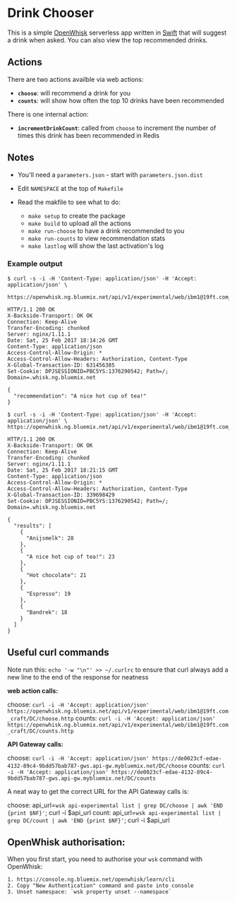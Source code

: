 # Drink Chooser

This is a simple [OpenWhisk][1] serverless app written in [Swift][2] that will
suggest a drink when asked. You can also view the top recommended drinks.

[1]: http://openwhisk.org
[2]: https://swift.org

## Actions

There are two actions availble via web actions:
 
* **`choose`**: will recommend a drink for you
* **`counts`**: will show how often the top 10 drinks have been recommended


There is one internal action:

* **`incrementDrinkCount`**: called from `choose` to increment the number of times
  this drink has been recommended in Redis

## Notes

* You'll need a `parameters.json` - start with `parameters.json.dist`
* Edit `NAMESPACE` at the top of `Makefile`
* Read the makfile to see what to do:

    * `make setup` to create the package
    * `make build` to upload all the actions
    * `make run-choose` to have a drink recommended to you
    * `make run-counts` to view recommendation stats
    * `make lastlog` will show the last activation's log    

### Example output

```text
$ curl -s -i -H 'Content-Type: application/json' -H 'Accept: application/json' \
    https://openwhisk.ng.bluemix.net/api/v1/experimental/web/ibm1@19ft.com_craft/DC/choose.http

HTTP/1.1 200 OK
X-Backside-Transport: OK OK
Connection: Keep-Alive
Transfer-Encoding: chunked
Server: nginx/1.11.1
Date: Sat, 25 Feb 2017 18:14:26 GMT
Content-Type: application/json
Access-Control-Allow-Origin: *
Access-Control-Allow-Headers: Authorization, Content-Type
X-Global-Transaction-ID: 631456385
Set-Cookie: DPJSESSIONID=PBC5YS:1376290542; Path=/; Domain=.whisk.ng.bluemix.net

{
  "recommendation": "A nice hot cup of tea!"
}
```


```text
$ curl -s -i -H 'Content-Type: application/json' -H 'Accept: application/json' \
https://openwhisk.ng.bluemix.net/api/v1/experimental/web/ibm1@19ft.com_craft/DC/counts.http

HTTP/1.1 200 OK
X-Backside-Transport: OK OK
Connection: Keep-Alive
Transfer-Encoding: chunked
Server: nginx/1.11.1
Date: Sat, 25 Feb 2017 18:21:15 GMT
Content-Type: application/json
Access-Control-Allow-Origin: *
Access-Control-Allow-Headers: Authorization, Content-Type
X-Global-Transaction-ID: 339698429
Set-Cookie: DPJSESSIONID=PBC5YS:1376290542; Path=/; Domain=.whisk.ng.bluemix.net

{
  "results": [
    {
      "Anijsmelk": 28
    },
    {
      "A nice hot cup of tea!": 23
    },
    {
      "Hot chocolate": 21
    },
    {
      "Espresso": 19
    },
    {
      "Bandrek": 18
    }
  ]
}
```


## Useful curl commands

Note run this: `echo '-w "\n"' >> ~/.curlrc` to ensure that curl always add a new line to the end of the response for neatness 

**web action calls:**

choose: `curl -i -H 'Accept: application/json' https://openwhisk.ng.bluemix.net/api/v1/experimental/web/ibm1@19ft.com_craft/DC/choose.http`
counts: `curl -i -H 'Accept: application/json' https://openwhisk.ng.bluemix.net/api/v1/experimental/web/ibm1@19ft.com_craft/DC/counts.http`


**API Gateway calls:**

choose: `curl -i -H 'Accept: application/json' https://de0023cf-edae-4132-89c4-9bdd57bab787-gws.api-gw.mybluemix.net/DC/choose`
counts: `curl -i -H 'Accept: application/json' https://de0023cf-edae-4132-89c4-9bdd57bab787-gws.api-gw.mybluemix.net/DC/counts`


A neat way to get the correct URL for the API Gateway calls is:

choose: api_url=`wsk api-experimental list | grep DC/choose | awk 'END {print $NF}'`; curl -i $api_url
count: api_url=`wsk api-experimental list | grep DC/count | awk 'END {print $NF}'`; curl -i $api_url


## OpenWhisk authorisation:

When you first start, you need to authorise your `wsk` command with OpenWhisk:

    1. https://console.ng.bluemix.net/openwhisk/learn/cli
    2. Copy "New Authentication" command and paste into console
    3. Unset namespace: `wsk property unset --namespace`


